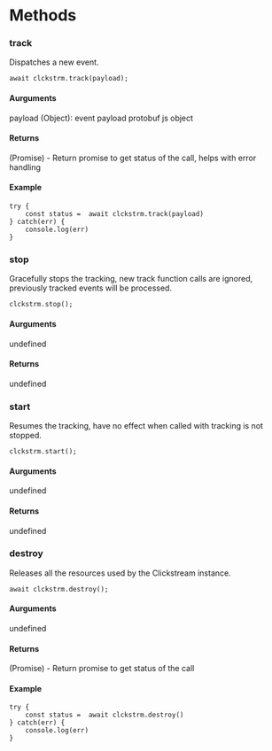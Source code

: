 # Methods

### **track**

Dispatches a new event.

```
await clckstrm.track(payload);
```

#### **Aurguments**

payload (Object): event payload protobuf js object

#### **Returns**

(Promise) - Return promise to get status of the call, helps with error handling

#### **Example**

```
try {
    const status =  await clckstrm.track(payload)
} catch(err) {
    console.log(err)
}

```

### **stop**

Gracefully stops the tracking, new track function calls are ignored, previously tracked events will be processed.

```
clckstrm.stop();
```

#### **Aurguments**

undefined

#### **Returns**

undefined

### **start**

Resumes the tracking, have no effect when called with tracking is not stopped.

```
clckstrm.start();
```

#### **Aurguments**

undefined

#### **Returns**

undefined

### **destroy**

Releases all the resources used by the Clickstream instance.

```
await clckstrm.destroy();
```

#### **Aurguments**

undefined

#### **Returns**

(Promise) - Return promise to get status of the call

#### **Example**

```
try {
    const status =  await clckstrm.destroy()
} catch(err) {
    console.log(err)
}

```
